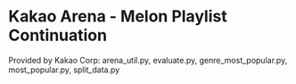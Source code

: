 # Kakao Arena - Melon Playlist Continuation
Provided by Kakao Corp: arena_util.py, evaluate.py, genre_most_popular.py, most_popular.py, split_data.py